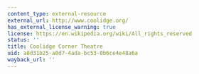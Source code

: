 ```yaml
---
content_type: external-resource
external_url: http://www.coolidge.org/
has_external_license_warning: true
license: https://en.wikipedia.org/wiki/All_rights_reserved
status: ''
title: Coolidge Corner Theatre
uid: a8d31b25-a0d7-4ada-bc53-0b6ce4e48a6a
wayback_url: ''
---
```

